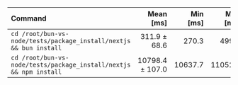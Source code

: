 | Command | Mean [ms] | Min [ms] | Max [ms] | Relative |
|:---|---:|---:|---:|---:|
| `cd /root/bun-vs-node/tests/package_install/nextjs && bun install` | 311.9 ± 68.6 | 270.3 | 499.8 | 1.00 |
| `cd /root/bun-vs-node/tests/package_install/nextjs && npm install` | 10798.4 ± 107.0 | 10637.7 | 11052.9 | 34.63 ± 7.62 |
